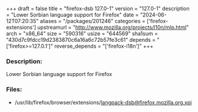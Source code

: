 +++
draft = false
title = "firefox-dsb 127.0-1"
version = "127.0-1"
description = "Lower Sorbian language support for Firefox"
date = "2024-06-12T07:20:35"
aliases = "/packages/201246"
categories = ['firefox-extensions']
upstreamurl = "http://www.mozilla.org/projects/l10n/mlp.html"
arch = "x86_64"
size = "590316"
usize = "644569"
sha1sum = "430d7c9fdcc19d2383870c6a16a6c72b57fe3c61"
depends = "['firefox>=127.0.1']"
reverse_depends = "['firefox-i18n']"
+++
### Description: 
Lower Sorbian language support for Firefox

### Files: 
* /usr/lib/firefox/browser/extensions/langpack-dsb@firefox.mozilla.org.xpi
